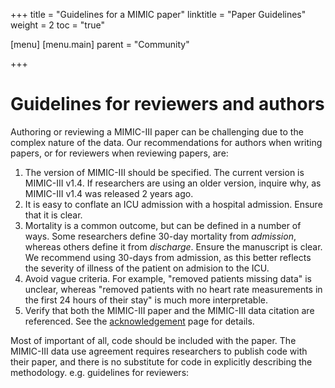 +++
title = "Guidelines for a MIMIC paper"
linktitle = "Paper Guidelines"
weight = 2
toc = "true"

[menu]
  [menu.main]
    parent = "Community"

+++

# Guidelines for reviewers and authors

Authoring or reviewing a MIMIC-III paper can be challenging due to the complex nature of the data.
Our recommendations for authors when writing papers, or for reviewers when reviewing papers, are:

1. The version of MIMIC-III should be specified. The current version is MIMIC-III v1.4. If researchers are using an older version, inquire why, as MIMIC-III v1.4 was released 2 years ago.
2. It is easy to conflate an ICU admission with a hospital admission. Ensure that it is clear.
3. Mortality is a common outcome, but can be defined in a number of ways. Some researchers define 30-day mortality from *admission*, whereas others define it from *discharge*. Ensure the manuscript is clear. We recommend using 30-days from admission, as this better reflects the severity of illness of the patient on admision to the ICU.
4. Avoid vague criteria. For example, "removed patients missing data" is unclear, whereas "removed patients with no heart rate measurements in the first 24 hours of their stay" is much more interpretable.
5. Verify that both the MIMIC-III paper and the MIMIC-III data citation are referenced. See the [acknowledgement](/about/acknowledgements) page for details.

Most of important of all, code should be included with the paper. The MIMIC-III data use agreement requires researchers to publish code with their paper, and there is no substitute for code in explicitly describing the methodology.
e.g. guidelines for reviewers: